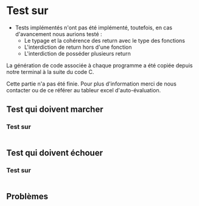 # Test sur

-   Tests implémentés n'ont pas été implémenté, toutefois, en cas d'avancement nous aurions testé :
    -   Le typage et la cohérence des return avec le type des fonctions
    -   L'interdiction de return hors d'une fonction
    -   L'interdiction de posséder plusieurs return

La génération de code associée à chaque programme a été copiée depuis notre terminal à la suite du code C.

Cette partie n'a pas été finie. Pour plus d'information merci de nous contacter ou de ce référer au tableur excel d'auto-évaluation.

## Test qui doivent marcher

### Test sur

```c

```

## Test qui doivent échouer

### Test sur

```c

```

## Problèmes
